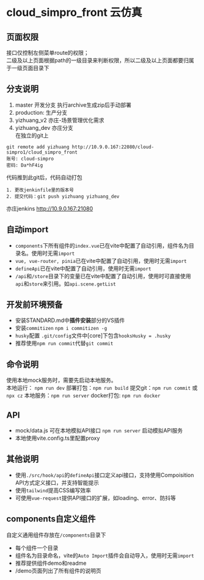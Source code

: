 # cloud_simpro_front 云仿真

## 页面权限
接口仅控制左侧菜单route的权限；   
二级及以上页面根据path的一级目录来判断权限，所以二级及以上页面都要归属于一级页面目录下

## 分支说明
1. master 开发分支
执行archive生成zip后手动部署
2. production: 生产分支
3. yizhuang_v2 亦庄-场景管理优化需求  
3. yizhuang_dev 亦庄分支  
在独立的git上   
```
git remote add yizhuang http://10.9.0.167:22080/cloud-simpro1/cloud_simpro_front  
账号: cloud-simpro    
密码: Da*hF4ig
```
代码推到此git后，代码自动打包
```
1. 更改jenkinfile里的版本号
2. 提交代码：git push yizhuang yizhuang_dev  
```

亦庄jenkins http://10.9.0.167:21080

## 自动import
+ `components`下所有组件的`index.vue`已在vite中配置了自动引用，组件名为目录名。使用时无需`import`
+ `vue, vue-router, pinia`已在vite中配置了自动引用，使用时无需`import`
+ `defineApi`已在vite中配置了自动引用，使用时无需`import`
+ `/api`和`/store`目录下的变量已在vite中配置了自动引用，使用时可直接使用`api`和`store`来引用。如`api.scene.getList`

## 开发前环境预备
+ 安装STANDARD.md中**插件安装**部分的VS插件
+ 安装`commitizen`
  `npm i commitizen -g`
+ `husky`配置
  `.git/config`文件中[core]下包含`hooksHusky = .husky`
+ 推荐使用`npm run commit`代替`git commit`

## 命令说明
使用本地mock服务时，需要先启动本地服务。   
本地运行： `npm run dev`
部署打包：`npm run build`
提交git：`npm run commit` 或 `npx cz`
本地服务：`npm run server`
docker打包: `npm run docker`

## API
+ mock/data.js 可在本地模拟API接口
  `npm run server` 启动模拟API服务
+ 本地使用vite.config.ts里配置proxy

## 其他说明
+ 使用`./src/hook/api`的`defineApi`接口定义api接口，支持使用Compoisition API方式定义接口，并支持智能提示
+ 使用`tailwind`提高CSS编写效率
+ 可使用`vue-request`提供API接口的扩展，如loading、error、防抖等

## components自定义组件
自定义通用组件存放在`/components`目录下
+ 每个组件一个目录
+ 组件名为目录命名，vite的`Auto Import`插件会自动导入，使用时无需`import`
+ 推荐提供组件demo和readme
+ /demo页面列出了所有组件的说明页
